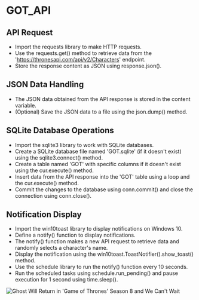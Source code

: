 # GOT_API
## API Request
- Import the requests library to make HTTP requests.
- Use the requests.get() method to retrieve data from the 'https://thronesapi.com/api/v2/Characters' endpoint.
- Store the response content as JSON using response.json().
## JSON Data Handling
- The JSON data obtained from the API response is stored in the content variable.
- (Optional) Save the JSON data to a file using the json.dump() method.
## SQLite Database Operations
- Import the sqlite3 library to work with SQLite databases.
- Create a SQLite database file named 'GOT.sqlite' (if it doesn't exist) using the sqlite3.connect() method.
- Create a table named 'GOT' with specific columns if it doesn't exist using the cur.execute() method.
- Insert data from the API response into the 'GOT' table using a loop and the cur.execute() method.
- Commit the changes to the database using conn.commit() and close the connection using conn.close().
## Notification Display
- Import the win10toast library to display notifications on Windows 10.
- Define a notify() function to display notifications.
- The notify() function makes a new API request to retrieve data and randomly selects a character's name.
- Display the notification using the win10toast.ToastNotifier().show_toast() method.
- Use the schedule library to run the notify() function every 10 seconds.
- Run the scheduled tasks using schedule.run_pending() and pause execution for 1 second using time.sleep().

![Ghost Will Return in 'Game of Thrones' Season 8 and We Can't Wait](https://github.com/Sh1ngeki/GOT_API/assets/115181439/184ad44c-e5dc-4925-abe4-54b5d94881ca)
